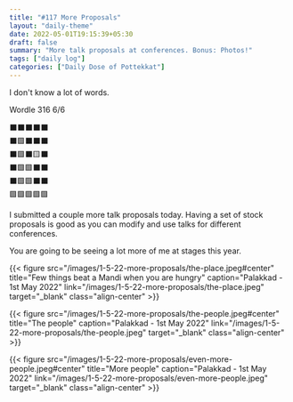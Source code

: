 ```yaml
---
title: "#117 More Proposals"
layout: "daily-theme"
date: 2022-05-01T19:15:39+05:30
draft: false
summary: "More talk proposals at conferences. Bonus: Photos!"
tags: ["daily log"]
categories: ["Daily Dose of Pottekkat"]
---
```


I don't know a lot of words.

Wordle 316 6/6

⬛⬛⬛⬛⬛\
⬛🟩⬛⬛⬛\
⬛🟩⬛🟨⬛\
⬛🟩🟩⬛⬛\
⬛🟩🟩⬛⬛\
🟩🟩🟩🟩🟩

I submitted a couple more talk proposals today. Having a set of stock proposals is good as you can modify and use talks for different conferences.

You are going to be seeing a lot more of me at stages this year.

{{< figure src="/images/1-5-22-more-proposals/the-place.jpeg#center" title="Few things beat a Mandi when you are hungry" caption="Palakkad - 1st May 2022" link="/images/1-5-22-more-proposals/the-place.jpeg" target="_blank" class="align-center" >}}

{{< figure src="/images/1-5-22-more-proposals/the-people.jpeg#center" title="The people" caption="Palakkad - 1st May 2022" link="/images/1-5-22-more-proposals/the-people.jpeg" target="_blank" class="align-center" >}}

{{< figure src="/images/1-5-22-more-proposals/even-more-people.jpeg#center" title="More people" caption="Palakkad - 1st May 2022" link="/images/1-5-22-more-proposals/even-more-people.jpeg" target="_blank" class="align-center" >}}

